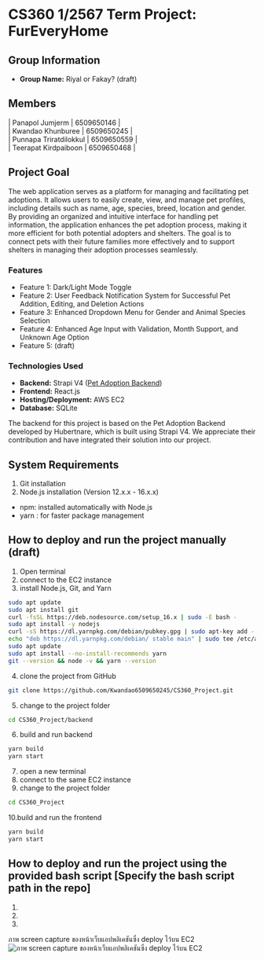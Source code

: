 # CS360 1/2567 Term Project: FurEveryHome 

## Group Information

- **Group Name:** Riyal or Fakay? (draft) 

## Members

| Panapol  Jumjerm        | 6509650146 | <br>
| Kwandao  Khunburee      | 6509650245 | <br>
| Punnapa  Triratdilokkul | 6509650559 | <br>
| Teerapat Kirdpaiboon    | 6509650468 | <br>


## Project Goal
The web application serves as a platform for managing and facilitating pet adoptions. It allows users to easily create, view, and manage pet profiles, including details such as name, age, species, breed, location and gender. By providing an organized and intuitive interface for handling pet information, the application enhances the pet adoption process, making it more efficient for both potential adopters and shelters. The goal is to connect pets with their future families more effectively and to support shelters in managing their adoption processes seamlessly. 

### Features
- Feature 1: Dark/Light Mode Toggle 
- Feature 2: User Feedback Notification System for Successful Pet Addition, Editing, and Deletion Actions 
- Feature 3: Enhanced Dropdown Menu for Gender and Animal Species Selection 
- Feature 4: Enhanced Age Input with Validation, Month Support, and Unknown Age Option 
- Feature 5: (draft)

### Technologies Used
- **Backend:** Strapi V4 ([Pet Adoption Backend](https://github.com/hubertnare/pet-adoption-backend.git))
- **Frontend:** React.js 
- **Hosting/Deployment:** AWS EC2
- **Database:**  SQLite

The backend for this project is based on the Pet Adoption Backend developed by Hubertnare, which is built using Strapi V4. We appreciate their contribution and have integrated their solution into our project.

## System Requirements

1. Git installation
2. Node.js installation (Version 12.x.x - 16.x.x) 
- npm: installed automatically with Node.js
- yarn : for faster package management
 

## How to deploy and run the project manually (draft)

1. Open terminal
2. connect to the EC2 instance
3. install Node.js, Git, and Yarn
```bash
sudo apt update
sudo apt install git
curl -fsSL https://deb.nodesource.com/setup_16.x | sudo -E bash -
sudo apt install -y nodejs
curl -sS https://dl.yarnpkg.com/debian/pubkey.gpg | sudo apt-key add -
echo "deb https://dl.yarnpkg.com/debian/ stable main" | sudo tee /etc/apt/sources.list.d/yarn.list
sudo apt update
sudo apt install --no-install-recommends yarn
git --version && node -v && yarn --version
```
4. clone the project from GitHub
```bash   
git clone https://github.com/Kwandao6509650245/CS360_Project.git
```
5. change to the project folder
```bash
cd CS360_Project/backend
```
6. build and run backend
```bash
yarn build
yarn start
```
7. open a new terminal
8. connect to the same EC2 instance
9. change to the project folder
```bash
cd CS360_Project
```
10.build and run the frontend
```bash
yarn build
yarn start
```
## How to deploy and run the project using the provided bash script [Specify the bash script path in the repo] 
1.
2.
3.

ภาพ screen capture ของหน้าเว็บแอปพลิเคชันซึ่ง deploy ไว้บน EC2
![ภาพ screen capture ของหน้าเว็บแอปพลิเคชันซึ่ง deploy ไว้บน EC2](https://github.com/user-attachments/assets/ed95ded1-f72c-4cad-9fbc-fa325ba86a68)



